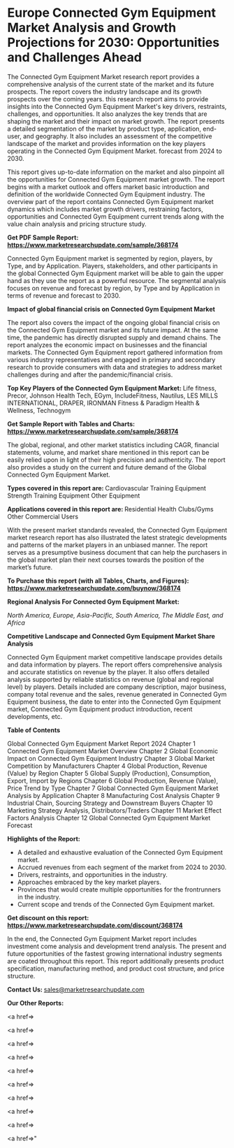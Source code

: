# Europe Connected Gym Equipment Market Analysis and Growth Projections for 2030: Opportunities and Challenges Ahead

The Connected Gym Equipment Market research report provides a comprehensive analysis of the current state of the market and its future prospects. The report covers the industry landscape and its growth prospects over the coming years. this research report aims to provide insights into the Connected Gym Equipment Market's key drivers, restraints, challenges, and opportunities. It also analyzes the key trends that are shaping the market and their impact on market growth. The report presents a detailed segmentation of the market by product type, application, end-user, and geography. It also includes an assessment of the competitive landscape of the market and provides information on the key players operating in the Connected Gym Equipment Market. forecast from 2024 to 2030.

This report gives up-to-date information on the market and also pinpoint all the opportunities for Connected Gym Equipment market growth. The report begins with a market outlook and offers market basic introduction and definition of the worldwide Connected Gym Equipment industry. The overview part of the report contains Connected Gym Equipment market dynamics which includes market growth drivers, restraining factors, opportunities and Connected Gym Equipment current trends along with the value chain analysis and pricing structure study.

<strong><b>Get PDF Sample Report: <a href=https://www.marketresearchupdate.com/sample/368174>https://www.marketresearchupdate.com/sample/368174</a></b></strong>

Connected Gym Equipment market is segmented by region, players, by Type, and by Application. Players, stakeholders, and other participants in the global Connected Gym Equipment market will be able to gain the upper hand as they use the report as a powerful resource. The segmental analysis focuses on revenue and forecast by region, by Type and by Application in terms of revenue and forecast to 2030.

<strong><b>Impact of global financial crisis on Connected Gym Equipment Market</b></strong>

The report also covers the impact of the ongoing global financial crisis on the Connected Gym Equipment market and its future impact. At the same time, the pandemic has directly disrupted supply and demand chains. The report analyzes the economic impact on businesses and the financial markets. The Connected Gym Equipment report gathered information from various industry representatives and engaged in primary and secondary research to provide consumers with data and strategies to address market challenges during and after the pandemic/financial crisis.

<strong><b>Top Key Players of the Connected Gym Equipment Market:
</b></strong>Life fitness, Precor, Johnson Health Tech, EGym, IncludeFitness, Nautilus, LES MILLS INTERNATIONAL, DRAPER, IRONMAN Fitness & Paradigm Health & Wellness, Technogym<strong><b>
</b></strong>

<strong><b>Get Sample Report with Tables and Charts: <a href=https://www.marketresearchupdate.com/sample/368174>https://www.marketresearchupdate.com/sample/368174</a></b></strong>

The global, regional, and other market statistics including CAGR, financial statements, volume, and market share mentioned in this report can be easily relied upon in light of their high precision and authenticity. The report also provides a study on the current and future demand of the Global Connected Gym Equipment Market.

<strong><b>Types covered in this report are:
</b></strong>Cardiovascular Training Equipment
Strength Training Equipment
Other Equipment<strong><b>
</b></strong>

<strong><b>Applications covered in this report are:
</b></strong>Residential
Health Clubs/Gyms
Other Commercial Users<strong><b>
</b></strong>

With the present market standards revealed, the Connected Gym Equipment market research report has also illustrated the latest strategic developments and patterns of the market players in an unbiased manner. The report serves as a presumptive business document that can help the purchasers in the global market plan their next courses towards the position of the market’s future.

<strong><b>To Purchase this report (with all Tables, Charts, and Figures): <a href=https://www.marketresearchupdate.com/buynow/368174>https://www.marketresearchupdate.com/buynow/368174</a></b></strong>

<strong><b>Regional Analysis For Connected Gym Equipment Market:</b></strong>

<em><i>North America, Europe, Asia-Pacific, South America, The Middle East, and Africa</i></em>

<strong><b>Competitive Landscape and Connected Gym Equipment Market Share Analysis</b></strong>

Connected Gym Equipment market competitive landscape provides details and data information by players. The report offers comprehensive analysis and accurate statistics on revenue by the player. It also offers detailed analysis supported by reliable statistics on revenue (global and regional level) by players. Details included are company description, major business, company total revenue and the sales, revenue generated in Connected Gym Equipment business, the date to enter into the Connected Gym Equipment market, Connected Gym Equipment product introduction, recent developments, etc.

<strong><b>Table of Contents</b></strong>

Global Connected Gym Equipment Market Report 2024
Chapter 1 Connected Gym Equipment Market Overview
Chapter 2 Global Economic Impact on Connected Gym Equipment Industry
Chapter 3 Global Market Competition by Manufacturers
Chapter 4 Global Production, Revenue (Value) by Region
Chapter 5 Global Supply (Production), Consumption, Export, Import by Regions
Chapter 6 Global Production, Revenue (Value), Price Trend by Type
Chapter 7 Global Connected Gym Equipment Market Analysis by Application
Chapter 8 Manufacturing Cost Analysis
Chapter 9 Industrial Chain, Sourcing Strategy and Downstream Buyers
Chapter 10 Marketing Strategy Analysis, Distributors/Traders
Chapter 11 Market Effect Factors Analysis
Chapter 12 Global Connected Gym Equipment Market Forecast

<strong><b>Highlights of the Report:</b></strong>

- A detailed and exhaustive evaluation of the Connected Gym Equipment market.
- Accrued revenues from each segment of the market from 2024 to 2030.
- Drivers, restraints, and opportunities in the industry.
- Approaches embraced by the key market players.
- Provinces that would create multiple opportunities for the frontrunners in the industry.
- Current scope and trends of the Connected Gym Equipment market.

<strong><b>Get discount on this report: <a href=https://www.marketresearchupdate.com/discount/368174>https://www.marketresearchupdate.com/discount/368174</a></b></strong>

In the end, the Connected Gym Equipment Market report includes investment come analysis and development trend analysis. The present and future opportunities of the fastest growing international industry segments are coated throughout this report. This report additionally presents product specification, manufacturing method, and product cost structure, and price structure.

<strong><b>Contact Us:
</b></strong>sales@marketresearchupdate.com

<strong>Our Other Reports:</strong>

<a href=></a>

<a href=></a>

<a href=></a>

<a href=></a>

<a href=></a>

<a href=></a>

<a href=></a>

<a href=></a>

<a href=></a>

<a href=></a>"
